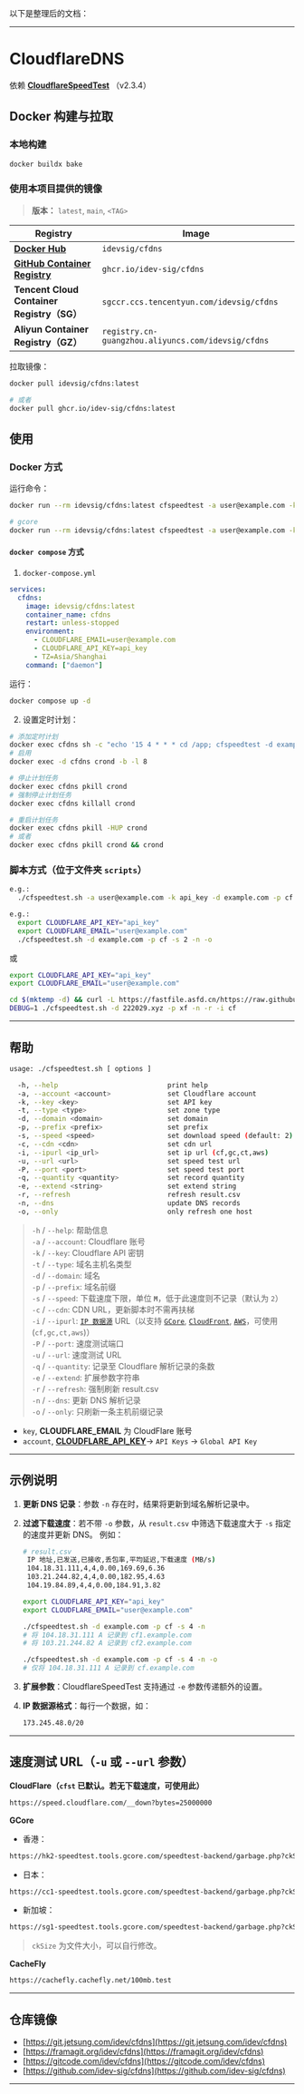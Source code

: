 以下是整理后的文档：

---

# CloudflareDNS

依赖 [**CloudflareSpeedTest**](https://github.com/XIU2/CloudflareSpeedTest) （v2.3.4）

## Docker 构建与拉取

### 本地构建

```sh
docker buildx bake
```

### 使用本项目提供的镜像

> **版本：** `latest`, `main`, `<TAG>`

| Registry                                                                                | Image                                              |
| --------------------------------------------------------------------------------------- | -------------------------------------------------- |
| [**Docker Hub**](https://hub.docker.com/r/idevsig/cfdns/)                               | `idevsig/cfdns`                                    |
| [**GitHub Container Registry**](https://github.com/idev-sig/cfdns/pkgs/container/cfdns) | `ghcr.io/idev-sig/cfdns`                           |
| **Tencent Cloud Container Registry（SG）**                                                | `sgccr.ccs.tencentyun.com/idevsig/cfdns`           |
| **Aliyun Container Registry（GZ）**                                                       | `registry.cn-guangzhou.aliyuncs.com/idevsig/cfdns` |

拉取镜像：

```sh
docker pull idevsig/cfdns:latest

# 或者
docker pull ghcr.io/idev-sig/cfdns:latest
```

## 使用

### Docker 方式

运行命令：

```sh
docker run --rm idevsig/cfdns:latest cfspeedtest -a user@example.com -k api_key -d example.com -p cf -s 5 -n -o

# gcore
docker run --rm idevsig/cfdns:latest cfspeedtest -a user@example.com -k api_key -d example.com -p cf -s 5 -n -o -i gc -u https://hk2-speedtest.tools.gcore.com/speedtest-backend/garbage.php?ckSize=1000
```

#### `docker compose` 方式

1. `docker-compose.yml`

```yaml
services:
  cfdns:
    image: idevsig/cfdns:latest
    container_name: cfdns
    restart: unless-stopped
    environment:
      - CLOUDFLARE_EMAIL=user@example.com
      - CLOUDFLARE_API_KEY=api_key
      - TZ=Asia/Shanghai
    command: ["daemon"]
```

运行：

```sh
docker compose up -d
```

2. 设置定时计划：

```sh
# 添加定时计划
docker exec cfdns sh -c "echo '15 4 * * * cd /app; cfspeedtest -d example.com -p cf -r -n' | crontab -"
# 启用
docker exec -d cfdns crond -b -l 8

# 停止计划任务
docker exec cfdns pkill crond
# 强制停止计划任务
docker exec cfdns killall crond

# 重启计划任务
docker exec cfdns pkill -HUP crond
# 或者
docker exec cfdns pkill crond && crond
```

### 脚本方式（位于文件夹 `scripts`）

```sh
e.g.: 
  ./cfspeedtest.sh -a user@example.com -k api_key -d example.com -p cf -s 2 -n -o

e.g.:
  export CLOUDFLARE_API_KEY="api_key"
  export CLOUDFLARE_EMAIL="user@example.com"
  ./cfspeedtest.sh -d example.com -p cf -s 2 -n -o
```

或
```bash
export CLOUDFLARE_API_KEY="api_key"
export CLOUDFLARE_EMAIL="user@example.com"

cd $(mktemp -d) && curl -L https://fastfile.asfd.cn/https://raw.githubusercontent.com/idev-sig/cfdns/refs/heads/dev/scripts/cfspeedtest.sh -O && chmod +x cfspeedtest.sh
DEBUG=1 ./cfspeedtest.sh -d 222029.xyz -p xf -n -r -i cf
```

---

## 帮助

```sh
usage: ./cfspeedtest.sh [ options ]

  -h, --help                           print help
  -a, --account <account>              set Cloudflare account
  -k, --key <key>                      set API key
  -t, --type <type>                    set zone type
  -d, --domain <domain>                set domain
  -p, --prefix <prefix>                set prefix
  -s, --speed <speed>                  set download speed (default: 2)
  -c, --cdn <cdn>                      set cdn url
  -i, --ipurl <ip_url>                 set ip url (cf,gc,ct,aws)
  -u, --url <url>                      set speed test url
  -P, --port <port>                    set speed test port
  -q, --quantity <quantity>            set record quantity
  -e, --extend <string>                set extend string
  -r, --refresh                        refresh result.csv
  -n, --dns                            update DNS records 
  -o, --only                           only refresh one host
```

> `-h` / `--help`:             帮助信息   
> `-a` / `--account`:          Cloudflare 账号   
> `-k` / `--key`:              Cloudflare API 密钥   
> `-t` / `--type`:             域名主机名类型   
> `-d` / `--domain`:           域名   
> `-p` / `--prefix`:           域名前缀   
> `-s` / `--speed`:            下载速度下限，单位 **`M`**，低于此速度则不记录（默认为 `2`）     
> `-c` / `--cdn`:              CDN URL，更新脚本时不需再扶梯     
> `-i` / `--ipurl`:            [`IP 数据源`](https://www.cloudflare.com/ips-v4) URL（以支持 [`GCore`](https://api.gcore.com/cdn/public-ip-list), [`CloudFront`](https://d7uri8nf7uskq.cloudfront.net/tools/list-cloudfront-ips), [`AWS`](https://ip-ranges.amazonaws.com/ip-ranges.json)，可使用 (`cf,gc,ct,aws`)）   
> `-P` / `--port`:             速度测试端口   
> `-u` / `--url`:              速度测试 URL   
> `-q` / `--quantity`:         记录至 Cloudflare 解析记录的条数   
> `-e` / `--extend`:           扩展参数字符串   
> `-r` / `--refresh`:          强制刷新 result.csv    
> `-n` / `--dns`:              更新 DNS 解析记录   
> `-o` / `--only`:             只刷新一条主机前缀记录   

- `key`, **CLOUDFLARE_EMAIL** 为 CloudFlare 账号
- `account`, [**CLOUDFLARE_API_KEY**](https://dash.cloudflare.com/profile/api-tokens)-> `API Keys` -> `Global API Key`   

---

## 示例说明

1. **更新 DNS 记录**：参数 `-n` 存在时，结果将更新到域名解析记录中。

2. **过滤下载速度**：若不带 `-o` 参数，从 `result.csv` 中筛选下载速度大于 `-s` 指定的速度并更新 DNS。
   例如：

   ```sh
   # result.csv
    IP 地址,已发送,已接收,丢包率,平均延迟,下载速度 (MB/s)
    104.18.31.111,4,4,0.00,169.69,6.36
    103.21.244.82,4,4,0.00,182.95,4.63
    104.19.84.89,4,4,0.00,184.91,3.82
   ```

   ```sh
   export CLOUDFLARE_API_KEY="api_key"
   export CLOUDFLARE_EMAIL="user@example.com"

   ./cfspeedtest.sh -d example.com -p cf -s 4 -n
   # 将 104.18.31.111 A 记录到 cf1.example.com
   # 将 103.21.244.82 A 记录到 cf2.example.com

   ./cfspeedtest.sh -d example.com -p cf -s 4 -n -o
   # 仅将 104.18.31.111 A 记录到 cf.example.com
   ```

3. **扩展参数**：CloudflareSpeedTest 支持通过 `-e` 参数传递额外的设置。

4. **IP 数据源格式**：每行一个数据，如：

   ```txt
   173.245.48.0/20
   ```

---

## 速度测试 URL（`-u` 或 `--url` 参数）

**CloudFlare（`cfst` 已默认。若无下载速度，可使用此）**

```bash
https://speed.cloudflare.com/__down?bytes=25000000
```

**GCore**

* 香港：

```bash
https://hk2-speedtest.tools.gcore.com/speedtest-backend/garbage.php?ckSize=1000
```

* 日本：

```bash
https://cc1-speedtest.tools.gcore.com/speedtest-backend/garbage.php?ckSize=1000
```

* 新加坡：

```bash
https://sg1-speedtest.tools.gcore.com/speedtest-backend/garbage.php?ckSize=1000
```

> `ckSize` 为文件大小，可以自行修改。

**CacheFly**

```bash
https://cachefly.cachefly.net/100mb.test
```

---

## 仓库镜像

* [https://git.jetsung.com/idev/cfdns](https://git.jetsung.com/idev/cfdns)
* [https://framagit.org/idev/cfdns](https://framagit.org/idev/cfdns)
* [https://gitcode.com/idev/cfdns](https://gitcode.com/idev/cfdns)
* [https://github.com/idev-sig/cfdns](https://github.com/idev-sig/cfdns)

---
